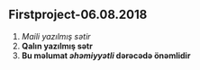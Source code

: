 ## Firstproject-06.08.2018
1. *Maili yazılmış sətir*
2. **Qalın yazılmış sətr**
3. **Bu məlumat  _əhəmiyyətli_ dərəcədə önəmlidir**
